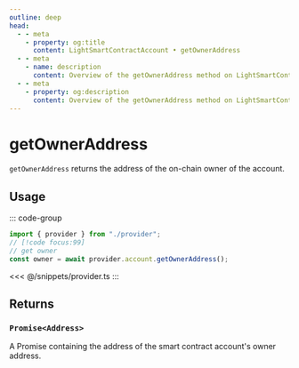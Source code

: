 ```yaml
---
outline: deep
head:
  - - meta
    - property: og:title
      content: LightSmartContractAccount • getOwnerAddress
  - - meta
    - name: description
      content: Overview of the getOwnerAddress method on LightSmartContractAccount
  - - meta
    - property: og:description
      content: Overview of the getOwnerAddress method on LightSmartContractAccount
---
```


# getOwnerAddress

`getOwnerAddress` returns the address of the on-chain owner of the account.

## Usage

::: code-group

```ts [example.ts]
import { provider } from "./provider";
// [!code focus:99]
// get owner
const owner = await provider.account.getOwnerAddress();
```

<<< @/snippets/provider.ts
:::

## Returns

### `Promise<Address>`

A Promise containing the address of the smart contract account's owner address.
